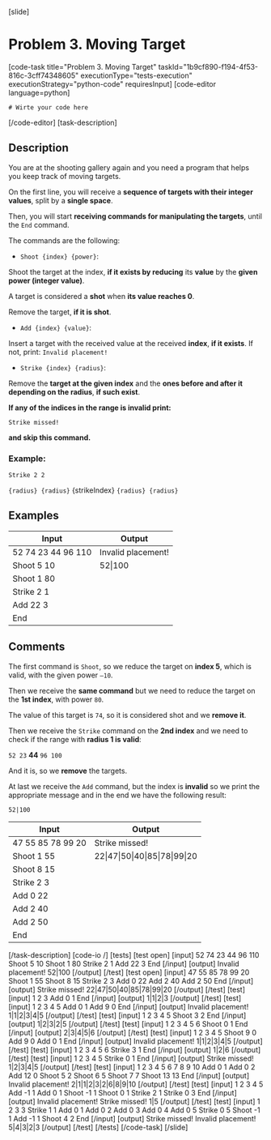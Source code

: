 [slide]
# Problem 3. Moving Target
[code-task title="Problem 3. Moving Target" taskId="1b9cf890-f194-4f53-816c-3cff74348605" executionType="tests-execution" executionStrategy="python-code" requiresInput]
[code-editor language=python]
```
# Wirte your code here
```
[/code-editor]
[task-description]
## Description

You are at the shooting gallery again and you need a program that helps you keep track of moving targets.

On the first line, you will receive a **sequence of targets with their integer values**, split by a **single space**.

Then, you will start **receiving commands for manipulating the targets**, until the `End` command.

The commands are the following:

- `Shoot {index} {power}`:

Shoot the target at the index, **if it exists by reducing** its **value** by the **given power (integer value)**.

A target is considered a **shot** when **its value reaches 0**.

Remove the target, **if it is shot**.

- `Add {index} {value}`:

Insert a target with the received value at the received **index**, **if it exists**. If not, print: `Invalid placement!`

- `Strike {index} {radius}`:

Remove the **target at the given index** and the **ones before and after it depending on the radius**, **if such exist**.

**If any of the indices in the range is invalid print:**

`Strike missed!`

**and skip this command.**

### Example:

`Strike 2 2`

`{radius} {radius}` \{strikeIndex\} `{radius} {radius}`


## Examples
| **Input** | **Output** |
| --- | --- |
| 52 74 23 44 96 110 | Invalid placement! |
| Shoot 5 10 | 52\|100 |
| Shoot 1 80 |  |
| Strike 2 1 |  |
| Add 22 3 |  |
| End |  |

## Comments

The first command is `Shoot`, so we reduce the target on **index 5**, which is valid, with the given power `–10`.

Then we receive the **same command** but we need to reduce the target on the **1st index**, with power `80`.

The value of this target is `74`, so it is considered shot and we **remove it**.

Then we receive the `Strike` command on the **2nd index** and we need to check if the range with **radius 1 is valid**:

`52 23` **44** `96 100`

And it is, so we **remove** the targets.

At last we receive the `Add` command, but the index is **invalid** so we print the appropriate message and in the end we have the following result:

`52|100`


| **Input** | **Output** |
| --- | --- |
| 47 55 85 78 99 20 | Strike missed! |
| Shoot 1 55 | 22\|47\|50\|40\|85\|78\|99\|20 |
| Shoot 8 15 |  |
| Strike 2 3 |  |
| Add 0 22 |  |
| Add 2 40 |  |
| Add 2 50 |  |
| End |  |


[/task-description]
[code-io /]
[tests]
[test open]
[input]
52 74 23 44 96 110
Shoot 5 10
Shoot 1 80
Strike 2 1
Add 22 3
End
[/input]
[output]
Invalid placement!
52\|100
[/output]
[/test]
[test open]
[input]
47 55 85 78 99 20
Shoot 1 55
Shoot 8 15
Strike 2 3
Add 0 22
Add 2 40
Add 2 50
End
[/input]
[output]
Strike missed!
22\|47\|50\|40\|85\|78\|99\|20
[/output]
[/test]
[test]
[input]
1 2 3
Add 0 1
End
[/input]
[output]
1\|1\|2\|3
[/output]
[/test]
[test]
[input]
1 2 3 4 5
Add 0 1
Add 9 0
End
[/input]
[output]
Invalid placement!
1\|1\|2\|3\|4\|5
[/output]
[/test]
[test]
[input]
1 2 3 4 5
Shoot 3 2
End
[/input]
[output]
1\|2\|3\|2\|5
[/output]
[/test]
[test]
[input]
1 2 3 4 5 6
Shoot 0 1
End
[/input]
[output]
2\|3\|4\|5\|6
[/output]
[/test]
[test]
[input]
1 2 3 4 5
Shoot 9 0
Add 9 0
Add 0 1
End
[/input]
[output]
Invalid placement!
1\|1\|2\|3\|4\|5
[/output]
[/test]
[test]
[input]
1 2 3 4 5 6
Strike 3 1
End
[/input]
[output]
1\|2\|6
[/output]
[/test]
[test]
[input]
1 2 3 4 5
Strike 0 1
End
[/input]
[output]
Strike missed!
1\|2\|3\|4\|5
[/output]
[/test]
[test]
[input]
1 2 3 4 5 6 7 8 9 10
Add 0 1
Add 0 2
Add 12 0
Shoot 5 2
Shoot 6 5
Shoot 7 7
Shoot 13 13
End
[/input]
[output]
Invalid placement!
2\|1\|1\|2\|3\|2\|6\|8\|9\|10
[/output]
[/test]
[test]
[input]
1 2 3 4 5
Add -1 1
Add 0 1
Shoot -1 1
Shoot 0 1
Strike 2 1
Strike 0 3
End
[/input]
[output]
Invalid placement!
Strike missed!
1\|5
[/output]
[/test]
[test]
[input]
1 2 3 3
Strike 1 1
Add 0 1
Add 0 2
Add 0 3
Add 0 4
Add 0 5
Strike 0 5
Shoot -1 1
Add -1 1
Shoot 4 2
End
[/input]
[output]
Strike missed!
Invalid placement!
5\|4\|3\|2\|3
[/output]
[/test]
[/tests]
[/code-task]
[/slide]